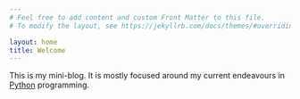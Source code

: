 ```yaml
---
# Feel free to add content and custom Front Matter to this file.
# To modify the layout, see https://jekyllrb.com/docs/themes/#overriding-theme-defaults

layout: home
title: Welcome
---
```


This is my mini-blog. It is mostly focused around my current
endeavours in [Python][Python] programming.

[Python]: https://www.python.org/
